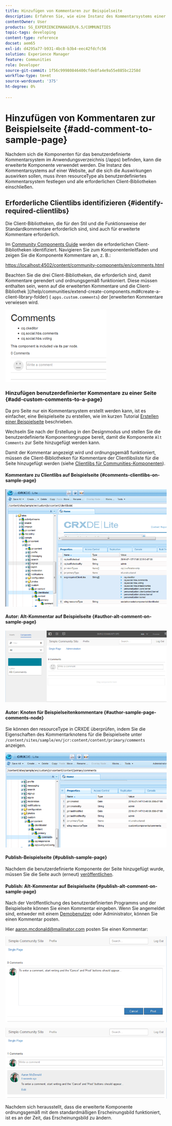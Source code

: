 ```yaml
---
title: Hinzufügen von Kommentaren zur Beispielseite
description: Erfahren Sie, wie eine Instanz des Kommentarsystems einer Website ihren resourceType als benutzerdefiniertes Kommentarsystem festlegen und alle erforderlichen Client-Bibliotheken einschließen muss.
contentOwner: User
products: SG_EXPERIENCEMANAGER/6.5/COMMUNITIES
topic-tags: developing
content-type: reference
docset: aem65
exl-id: d4295a77-b931-4bc8-b3b4-eec42fdcfc56
solution: Experience Manager
feature: Communities
role: Developer
source-git-commit: 1f56c99980846400cfde8fa4e9a55e885bc2258d
workflow-type: tm+mt
source-wordcount: '375'
ht-degree: 0%

---
```


# Hinzufügen von Kommentaren zur Beispielseite  {#add-comment-to-sample-page}

Nachdem sich die Komponenten für das benutzerdefinierte Kommentarsystem im Anwendungsverzeichnis (/apps) befinden, kann die erweiterte Komponente verwendet werden. Die Instanz des Kommentarsystems auf einer Website, auf die sich die Auswirkungen auswirken sollen, muss ihren resourceType als benutzerdefiniertes Kommentarsystem festlegen und alle erforderlichen Client-Bibliotheken einschließen.

## Erforderliche Clientlibs identifizieren {#identify-required-clientlibs}

Die Client-Bibliotheken, die für den Stil und die Funktionsweise der Standardkommentare erforderlich sind, sind auch für erweiterte Kommentare erforderlich.

Im [Community Components Guide](/help/communities/components-guide.md) werden die erforderlichen Client-Bibliotheken identifiziert. Navigieren Sie zum Komponentenleitfaden und zeigen Sie die Komponente Kommentare an, z. B.:

[https://localhost:4502/content/community-components/en/comments.html](https://localhost:4502/content/community-components/en/comments.html)

Beachten Sie die drei Client-Bibliotheken, die erforderlich sind, damit Kommentare gerendert und ordnungsgemäß funktioniert. Diese müssen enthalten sein, wenn auf die erweiterten Kommentare und die Client-Bibliothek ](/help/communities/extend-create-components.md#create-a-client-library-folder) ( `apps.custom.comments`) der [erweiterten Kommentare verwiesen wird.

![comments-component1](assets/comments-component1.png)

### Hinzufügen benutzerdefinierter Kommentare zu einer Seite {#add-custom-comments-to-a-page}

Da pro Seite nur ein Kommentarsystem erstellt werden kann, ist es einfacher, eine Beispielseite zu erstellen, wie im kurzen Tutorial [Erstellen einer Beispielseite](/help/communities/create-sample-page.md) beschrieben.

Wechseln Sie nach der Erstellung in den Designmodus und stellen Sie die benutzerdefinierte Komponentengruppe bereit, damit die Komponente `Alt Comments` zur Seite hinzugefügt werden kann.

Damit der Kommentar angezeigt wird und ordnungsgemäß funktioniert, müssen die Client-Bibliotheken für Kommentare der Clientlibsliste für die Seite hinzugefügt werden (siehe [Clientlibs für Communities-Komponenten](/help/communities/clientlibs.md)).

#### Kommentare zu Clientlibs auf Beispielseite {#comments-clientlibs-on-sample-page}

![comments-clientlibs-crxde](assets/comments-clientlibs-crxde.png)

#### Autor: Alt-Kommentar auf Beispielseite {#author-alt-comment-on-sample-page}

![alt-comment](assets/alt-comment.png)

#### Autor: Knoten für Beispielseitenkommentare {#author-sample-page-comments-node}

Sie können den resourceType in CRXDE überprüfen, indem Sie die Eigenschaften des Kommentarknotens für die Beispielseite unter `/content/sites/sample/en/jcr:content/content/primary/comments` anzeigen.

![verify-comment-crxde](assets/verify-comment-crxde.png)

#### Publish-Beispielseite {#publish-sample-page}

Nachdem die benutzerdefinierte Komponente der Seite hinzugefügt wurde, müssen Sie die Seite auch (erneut) [veröffentlichen](/help/communities/sites-console.md#publishing-the-site).

#### Publish: Alt-Kommentar auf Beispielseite {#publish-alt-comment-on-sample-page}

Nach der Veröffentlichung des benutzerdefinierten Programms und der Beispielseite können Sie einen Kommentar eingeben. Wenn Sie angemeldet sind, entweder mit einem [Demobenutzer](/help/communities/tutorials.md#demo-users) oder Administrator, können Sie einen Kommentar posten.

Hier aaron.mcdonald@mailinator.com posten Sie einen Kommentar:

![publish-alt-comment](assets/publish-alt-comment.png)

![publish-alt-comment1](assets/publish-alt-comment1.png)

Nachdem sich herausstellt, dass die erweiterte Komponente ordnungsgemäß mit dem standardmäßigen Erscheinungsbild funktioniert, ist es an der Zeit, das Erscheinungsbild zu ändern.
